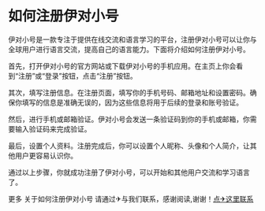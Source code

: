 # 如何注册伊对小号

伊对小号是一款专注于提供在线交流和语言学习的平台，注册伊对小号可以让你与全球用户进行语言交流，提高自己的语言能力。下面将介绍如何注册伊对小号。

首先，打开伊对小号的官方网站或下载伊对小号的手机应用。在主页上你会看到“注册”或“登录”按钮，点击“注册”按钮。

其次，填写注册信息。在注册页面，填写你的手机号码、邮箱地址和设置密码。确保你填写的信息是准确无误的，因为这些信息将用于后续的登录和账号验证。

然后，进行手机或邮箱验证。伊对小号会发送一条验证码到你的手机或邮箱，你需要输入验证码来完成验证。

最后，设置个人资料。注册完成后，你可以设置个人昵称、头像和个人简介，让其他用户更容易认识你。

通过以上步骤，你就成功注册了伊对小号，可以开始和其他用户交流和学习语言了。

更多 关于如何注册伊对小号 请通过✈与我们联系，感谢阅读,谢谢！[点✈这里联系](https://c.k02.cc)